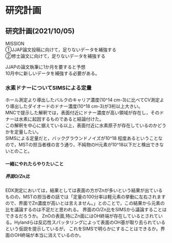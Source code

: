 



# 研究計画

## 研究計画(2021/10/05)

MISSION  
①JJAP論文投稿に向けて，足りないデータを補強する  
②修士論文に向けて，足りないデータを補強する  

JJAPの論文執筆に1か月を要すると予想  
10月中に新しいデータを補強する必要がある。

### 水素ドナーについてSIMSによる定量
ホール測定より導出したバルクのキャリア濃度(10^14 cm-3)に比べてCV測定より導出したダイオードのドナー濃度(10^18 cm-3)が3桁以上大きい。  
MNCで提示した解釈では，表面付近にドナー濃度が高い領域が存在し，そのドナーは水素に起因するものであると結論付けた。  
この解釈を中心に据えている以上，表面付近に水素原子が存在しているのかどうかを定量したい。  
SIMSによる定量だと，バックグラウンドノイズが10^18 程度あるということなので，MSTの担当者様の言う通り，不純物のH元素が10^18以下だと検出できないとのこと。

#### 一緒にやれたらやりたいこと

##### 界面O/Zn比
EDX測定においては，結果としては表面の方がZnが多いという結果が出ているものの，MSTの担当者の話では「定量の100分率は軽元素の挙動に左右されますので、界面でZn濃度が高いとは言えません。」とのことで，この結果から元素の比を議論するのは不足だと思われる。
界面のO/Zn比をSIMSから議論することはできるだろうか。
ZnOの表面,特にZn面にはOH終端が存在しているとされている。Hylandらは反応性スパッタリングによって表面のOH基が取り去られているという仮説を提示しているが，
これをSIMSで明らかにすることはできるか。界面のOH終端が本当に消えているのか。

##### 
